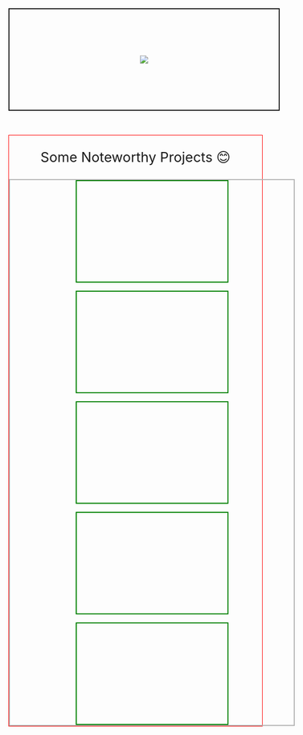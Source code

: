<style>
    .markdown-body {
        --primary-color: #582DCD;
        --accent-color: #05EBC5;
        --bg-dark: #1E1926;
    }

    .header-container{
        display: flex;
        justify-content: center;
        align-items: center;
        width: 100%;
        aspect-ratio: 3/1;
        background: url('quantum-gradient.svg') no-repeat center center;
        background-size: cover;
        margin-bottom: 3rem;
        padding: 1rem;
        border:2px solid;
    }
    .latest-projects{
        border: 1px solid red;
        width: 100%;
    }
    .latest-projects__heading{
        font-size: clamp(1.7rem, 2.4vw, 2rem);
        text-align: center;
    }
    .latest-projects__list{
        display: flex;
        justify-content: center;
        flex-wrap: wrap;
        gap: 1rem;
        padding:  0 2rem;
        width: clamp(20rem, 52.2vw, 50rem);
        border: 2px solid #b3b3b3;
        margin: 0 auto;
    }

    .latest-projects__list--item{
        width:300px;
        height: 200px;
        /* aspect-ratio: 1.3/0.8; */
        position: relative;
        overflow:hidden;
        cursor:pointer;
        border:2px solid green;
    }
    .latest-projects__list--item:hover .img-container{
        bottom:0px;
    }
    .img-container{
        position: absolute;
        width:100%;
        bottom: -1049px;
        transition: bottom ease 2s;
    }
</style>

<div class="header-container">
    <img src="https://readme-typing-svg.herokuapp.com?font=Fira+code&color=%2305EBC5&size=28&center=true&vCenter=true&multiline=true&width=415&height=79&lines=Hi%2C+I'm+Roc+%F0%9F%91%8B;I+build+stuff+on+the+web;Nice+to+see+you+here+%F0%9F%98%8A" />
</div>

<div class="latest-projects">
    <p class="latest-projects__heading">Some Noteworthy Projects 😊</p>
    <div class="latest-projects__list">
        <a href="https://recify.netlify.app/">
            <div class="latest-projects__list--item">
                <div class="img-container">
                    <img src="https://res.cloudinary.com/dlqc9xkmy/image/upload/v1640893204/Github-Readme/recify-light_nrlgyz.png" />
                </div>
            </div>
        </a>
        <a href="https://recify.netlify.app/">
            <div class="latest-projects__list--item">
                <div class="img-container">
                    <img src="https://res.cloudinary.com/dlqc9xkmy/image/upload/v1640955974/Github-Readme/recify-light_nrlgyz_2_xkcj5s.png" />
                </div>
            </div>
        </a>
        <a href="https://recify.netlify.app/">
            <div class="latest-projects__list--item">
                <div class="img-container">
                    <img src="https://res.cloudinary.com/dlqc9xkmy/image/upload/v1640893203/Github-Readme/bookmark_x7xxyl.png" />
                </div>
            </div>
        </a>
        <a href="https://recify.netlify.app/">
            <div class="latest-projects__list--item">
                <div class="img-container">
                    <img src="https://res.cloudinary.com/dlqc9xkmy/image/upload/v1640893203/Github-Readme/room_cvdjm6.png" />
                </div>
            </div>
        </a>
        <a href="https://recify.netlify.app/">
            <div class="latest-projects__list--item">
                <div class="img-container">
                    <img src="https://res.cloudinary.com/dlqc9xkmy/image/upload/v1640893203/Github-Readme/weatherpng_lzvpbw.png" />
                </div>
            </div>
        </a>
    </div>
</div>

